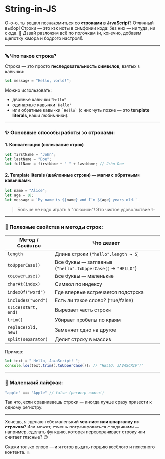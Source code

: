 # String-in-JS
О-о-о, ты решил познакомиться со **строками в JavaScript**? Отличный выбор! Строки — это как ноты в симфонии кода: без них — ни туда, ни сюда. 🎻 Давай разложим всё по полочкам (и, конечно, добавим щепотку юмора и бодрого настроя!).

---

### 🔤 Что такое строка?
Строка — это просто **последовательность символов**, взятых в кавычки:
```js
let message = "Hello, world!";
```
Можно использовать:
- двойные кавычки `"Hello"`
- одинарные кавычки `'Hello'`
- или обратные кавычки `` `Hello` `` (о них чуть позже — это **template literals**, наши любимчики).

---

### ✨ Основные способы работы со строками:

#### 1. **Конкатенация** (склеивание строк)
```js
let firstName = "John";
let lastName = "Doe";
let fullName = firstName + " " + lastName; // John Doe
```

#### 2. **Template literals (шаблонные строки)** — магия с обратными кавычками:
```js
let name = "Alice";
let age = 18;
let message = `My name is ${name} and I’m ${age} years old.`;
```
> Больше не надо играть в "плюсики"! Это чистое удовольствие ✨

---

### 📐 Полезные свойства и методы строк:
| Метод / Свойство         | Что делает                                                 |
|--------------------------|-------------------------------------------------------------|
| `length`                 | Длина строки (`"hello".length → 5`)                         |
| `toUpperCase()`          | Все буквы — заглавные (`"hello".toUpperCase()` → `"HELLO"`)|
| `toLowerCase()`          | Все буквы — маленькие                                      |
| `charAt(index)`          | Символ по индексу                                          |
| `indexOf("word")`        | Где впервые встречается подстрока                         |
| `includes("word")`       | Есть ли такое слово? (true/false)                         |
| `slice(start, end)`      | Вырезает часть строки                                      |
| `trim()`                 | Убирает пробелы по краям                                   |
| `replace(old, new)`      | Заменяет одно на другое                                    |
| `split(separator)`       | Делит строку в массив                                       |

Пример:
```js
let text = " Hello, JavaScript! ";
console.log(text.trim().toUpperCase()); // "HELLO, JAVASCRIPT!"
```

---

### 🧠 Маленький лайфхак:
```js
"apple" === "Apple" // false (регистр важен!)
```
Так что, если сравниваешь строки — иногда лучше сразу привести к одному регистру.

---

Хочешь, я сделаю тебе маленький **чек-лист или шпаргалку по строкам**? Или может, хочешь потренироваться с задачками — например, сделать функцию, которая переворачивает строку или считает гласные? 😉

Скажи только слово — и я готов выдать порцию весёлого и полезного контента. 💥
